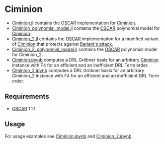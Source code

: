 # Ciminion

- [Ciminion.jl](./Ciminion.jl) contains the [OSCAR](https://www.oscar-system.org/) implementation for [Ciminion](https://doi.org/10.1007/978-3-030-77886-6_1).
- [Ciminion_polynomial_model.jl](./Ciminion_polynomial_model.jl) contains the [OSCAR](https://www.oscar-system.org/) polynomial model for [Ciminion](https://doi.org/10.1007/978-3-030-77886-6_1).
- [Ciminion_2.jl](./Ciminion_2.jl) contains the [OSCAR](https://www.oscar-system.org/) implementation for a modified variant of [Ciminion](https://doi.org/10.1007/978-3-030-77886-6_1) that protects against [Bariant's attack](https://eprint.iacr.org/2023/1283).
- [Ciminion_2_polynomial_model.jl](./Ciminion_2_polynomial_model.jl) contains the [OSCAR](https://www.oscar-system.org/) polynomial model for Ciminion_2.
- [Ciminion.ipynb](./Ciminion.ipynb) computes a DRL Gröbner basis for an arbitrary [Ciminion](https://doi.org/10.1007/978-3-030-77886-6_1) instance with F4 for an efficient and an inefficient DRL Term order.
- [Ciminion_2.ipynb](./Ciminion_2.ipynb) computes a DRL Gröbner basis for an arbitrary Ciminion_2 instance with F4 for an efficient and an inefficient DRL Term order.

## Requirements
- [OSCAR](https://www.oscar-system.org/) 1.1.1.

## Usage
For usage examples see [Ciminion.ipynb](./Ciminion.ipynb) and [Ciminion_2.ipynb](./Ciminion_2.ipynb).
